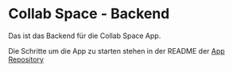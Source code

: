 # Collab Space - Backend

Das ist das Backend für die Collab Space App. 

Die Schritte um die App zu starten stehen in der README der [App Repository](https://github.com/KIT-PSE/collab-space-app)

